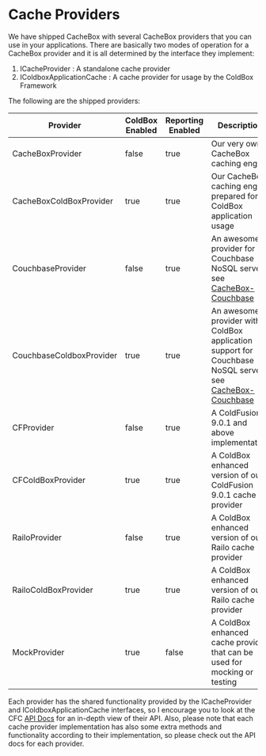 # Cache Providers

We have shipped CacheBox with several CacheBox providers that you can use in your applications. There are basically two modes of operation for a CacheBox provider and it is all determined by the interface they implement:

1. ICacheProvider : A standalone cache provider
2. IColdboxApplicationCache : A cache provider for usage by the ColdBox Framework

The following are the shipped providers:

|Provider|ColdBox Enabled|Reporting Enabled|Description|
|--|--|--|--|
|CacheBoxProvider |false |true |Our very own CacheBox caching engine|
|CacheBoxColdBoxProvider |true|true |Our CacheBox caching engine prepared for ColdBox application usage|
|CouchbaseProvider |false |true|An awesome provider for Couchbase NoSQL server, see [CacheBox-Couchbase](http://wiki.coldbox.org/wiki/CacheBox-Couchbase.cfm)|
|CouchbaseColdboxProvider |true |true|An awesome provider with ColdBox application support for Couchbase NoSQL server, see [CacheBox-Couchbase](http://wiki.coldbox.org/wiki/CacheBox-Couchbase.cfm)|
|CFProvider |false|true|A ColdFusion 9.0.1 and above implementation|
|CFColdBoxProvider |true|true|A ColdBox enhanced version of our ColdFusion 9.0.1 cache provider|
|RailoProvider |false|true|A ColdBox enhanced version of our Railo cache provider |
|RailoColdBoxProvider |true|true|A ColdBox enhanced version of our Railo cache provider|
|MockProvider |true|false|A ColdBox enhanced cache provider that can be used for mocking or testing|

Each provider has the shared functionality provided by the ICacheProvider and IColdboxApplicationCache interfaces, so I encourage you to look at the CFC [API Docs](http://www.coldbox.org/documents/api/CacheBoxDocs-1.0/index.html) for an in-depth view of their API. Also, please note that each cache provider implementation has also some extra methods and functionality according to their implementation, so please check out the API docs for each provider.
